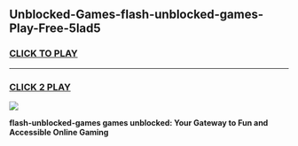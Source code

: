 
## Unblocked-Games-flash-unblocked-games-Play-Free-5lad5
<h3>
<a href="https://premium76.site?title=flash-unblocked-games&ref=17A">CLICK TO PLAY</a></h3>
<hr>

<h3>
<a href="https://premium76.site?title=flash-unblocked-games&ref=17A">CLICK 2 PLAY</a>
  
</h3>

<a href="https://premium76.site?title=flash-unblocked-games&ref=17A"><img src="https://clearcache.store/games.png"></a>


**flash-unblocked-games games unblocked: Your Gateway to Fun and Accessible Online Gaming**
